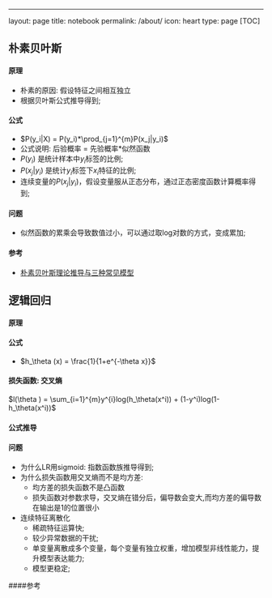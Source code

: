 ---
layout: page
title: notebook
permalink: /about/
icon: heart
type: page
[TOC]

## 朴素贝叶斯
#### 原理
- 朴素的原因: 假设特征之间相互独立
- 根据贝叶斯公式推导得到;
#### 公式
- $P(y_i|X) = P(y_i)*\prod_{j=1}^{m}P(x_j|y_i)$
- 公式说明: 后验概率 = 先验概率*似然函数
- $P(y_i)$ 是统计样本中$y_i$标签的比例;
- $P(x_j|y_i)$ 是统计$y_i$标签下$x_i$特征的比例;
- 连续变量的$P(x_j|y_i)$，假设变量服从正态分布，通过正态密度函数计算概率得到;
  
#### 问题
- 似然函数的累乘会导致数值过小，可以通过取log对数的方式，变成累加;

#### 参考
- [朴素贝叶斯理论推导与三种常见模型](https://blog.csdn.net/u012162613/article/details/48323777)

## 逻辑回归
#### 原理
#### 公式
- $h_\theta (x) = \frac{1}{1+e^{-\theta x}}$
#### 损失函数: 交叉熵 
$l(\theta ) = \sum_{i=1}^{m}y^{i}log(h_\theta(x^i)) + (1-y^i)log(1-h_\theta(x^i))$
#### 公式推导
#### 问题
- 为什么LR用sigmoid: 指数函数族推导得到;
- 为什么损失函数用交叉熵而不是均方差: 
  - 均方差的损失函数不是凸函数
  - 损失函数对参数求导，交叉熵在错分后，偏导数会变大,而均方差的偏导数在输出是1的位置很小
- 连续特征离散化
  - 稀疏特征运算快;
  - 较少异常数据的干扰;
  - 单变量离散成多个变量，每个变量有独立权重，增加模型非线性能力，提升模型表达能力;
  - 模型更稳定;

####参考
